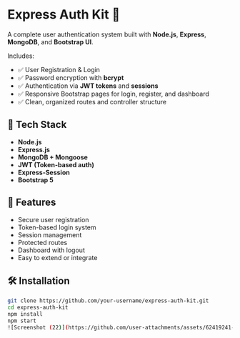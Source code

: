 # Express Auth Kit 🔐

A complete user authentication system built with **Node.js**, **Express**, **MongoDB**, and **Bootstrap UI**.

Includes:
- ✅ User Registration & Login
- ✅ Password encryption with **bcrypt**
- ✅ Authentication via **JWT tokens** and **sessions**
- ✅ Responsive Bootstrap pages for login, register, and dashboard
- ✅ Clean, organized routes and controller structure

## 🧰 Tech Stack
- **Node.js**
- **Express.js**
- **MongoDB + Mongoose**
- **JWT (Token-based auth)**
- **Express-Session**
- **Bootstrap 5**

## 🚀 Features
- Secure user registration
- Token-based login system
- Session management
- Protected routes
- Dashboard with logout
- Easy to extend or integrate

## 🛠️ Installation

```bash
git clone https://github.com/your-username/express-auth-kit.git
cd express-auth-kit
npm install
npm start
![Screenshot (22)](https://github.com/user-attachments/assets/62419241-bb62-48b1-a3d2-abc745808988)

